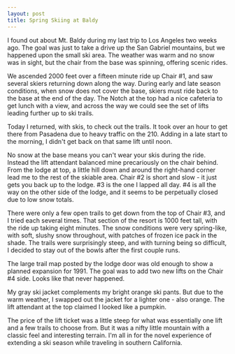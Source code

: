 ```yaml
---
layout: post
title: Spring Skiing at Baldy
---
```


I found out about Mt. Baldy during my last trip to Los Angeles two weeks ago. The goal was just to take a drive up the San Gabriel mountains, but we happened upon the small ski area. The weather was warm and no snow was in sight, but the chair from the base was spinning, offering scenic rides.

We ascended 2000 feet over a fifteen minute ride up Chair #1, and saw several skiers returning down along the way. During early and late season conditions, when snow does not cover the base, skiers must ride back to the base at the end of the day. The Notch at the top had a nice cafeteria to get lunch with a view, and across the way we could see the set of lifts leading further up to ski trails.

Today I returned, with skis, to check out the trails. It took over an hour to get there from Pasadena due to heavy traffic on the 210. Adding in a late start to the morning, I didn't get back on that same lift until noon.

No snow at the base means you can't wear your skis during the ride. Instead the lift attendant balanced mine precariously on the chair behind. From the lodge at top, a little hill down and around the right-hand corner lead me to the rest of the skiable area. Chair #2 is short and slow - it just gets you back up to the lodge. #3 is the one I lapped all day. #4 is all the way on the other side of the lodge, and it seems to be perpetually closed due to low snow totals.

There were only a few open trails to get down from the top of Chair #3, and I tried each several times. That section of the resort is 1000 feet tall, with the ride up taking eight minutes. The snow conditions were very spring-like, with soft, slushy snow throughout, with patches of frozen ice pack in the shade. The trails were surprisingly steep, and with turning being so difficult, I decided to stay out of the bowls after the first couple runs.

The large trail map posted by the lodge door was old enough to show a planned expansion for 1991. The goal was to add two new lifts on the Chair #4 side. Looks like that never happened.

My gray ski jacket complements my bright orange ski pants. But due to the warm weather, I swapped out the jacket for a lighter one - also orange. The lift attendant at the top claimed I looked like a pumpkin.

The price of the lift ticket was a little steep for what was essentially one lift and a few trails to choose from. But it was a nifty little mountain with a classic feel and interesting terrain. I'm all in for the novel experience of extending a ski season while traveling in southern California.
